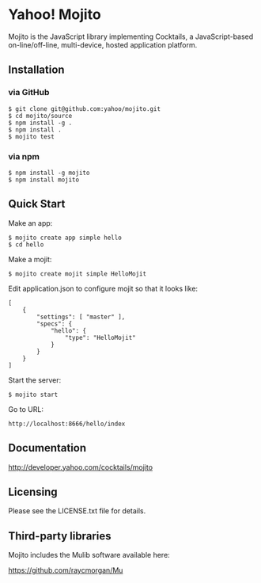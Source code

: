 # Yahoo! Mojito

Mojito is the JavaScript library implementing Cocktails, a JavaScript-based
on-line/off-line, multi-device, hosted application platform.

## Installation

### via GitHub

    $ git clone git@github.com:yahoo/mojito.git
    $ cd mojito/source
    $ npm install -g .
    $ npm install .
    $ mojito test

### via npm

    $ npm install -g mojito
    $ npm install mojito

## Quick Start

Make an app:

    $ mojito create app simple hello
    $ cd hello

Make a mojit:

    $ mojito create mojit simple HelloMojit

Edit application.json to configure mojit so that it looks like:

    [
        {
            "settings": [ "master" ],
            "specs": {
                "hello": {
                    "type": "HelloMojit"
                }
            }
        }
    ]

Start the server:

    $ mojito start

Go to URL:

    http://localhost:8666/hello/index

## Documentation

http://developer.yahoo.com/cocktails/mojito

## Licensing

Please see the LICENSE.txt file for details.

## Third-party libraries

Mojito includes the Mulib software available here:

https://github.com/raycmorgan/Mu

